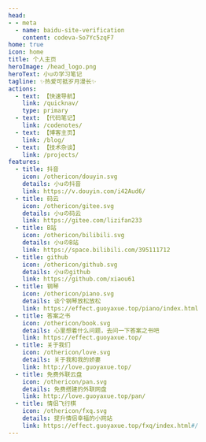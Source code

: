 ```yaml
---
head:
- - meta
  - name: baidu-site-verification
    content: codeva-So7Yc5zqF7
home: true
icon: home
title: 个人主页
heroImage: /head_logo.png
heroText: 小uの学习笔记
tagline: ✨热爱可抵岁月漫长✨
actions:
  - text: 【快速导航】
    link: /quicknav/
    type: primary
  - text: 【代码笔记】
    link: /codenotes/
  - text: 【博客主页】
    link: /blog/
  - text: 【技术杂谈】
    link: /projects/
features:
  - title: 抖音
    icon: /othericon/douyin.svg
    details: 小uの抖音
    link: https://v.douyin.com/i42Aud6/
  - title: 码云
    icon: /othericon/gitee.svg
    details: 小uの码云
    link: https://gitee.com/lizifan233
  - title: B站
    icon: /othericon/bilibili.svg
    details: 小uのB站
    link: https://space.bilibili.com/395111712
  - title: github
    icon: /othericon/github.svg
    details: 小uのgithub
    link: https://github.com/xiaou61
  - title: 钢琴
    icon: /othericon/piano.svg
    details: 谈个钢琴放松放松
    link: https://effect.guoyaxue.top/piano/index.html
  - title: 答案之书
    icon: /othericon/book.svg
    details: 心里想着什么问题，去问一下答案之书吧
    link: https://effect.guoyaxue.top/
  - title: 关于我们
    icon: /othericon/love.svg
    details: 关于我和我的娇妻
    link: http://love.guoyaxue.top/
  - title: 免费外联云盘
    icon: /othericon/pan.svg
    details: 免费搭建的外联网盘
    link: http://love.guoyaxue.top/pan/
  - title: 情侣飞行棋
    icon: /othericon/fxq.svg
    details: 提升情侣幸福的小网站
    link: https://effect.guoyaxue.top/fxq/index.html#/
---
```


